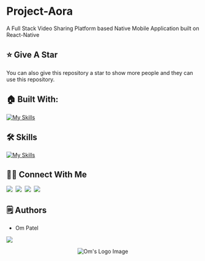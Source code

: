 # Project-Aora

A Full Stack Video Sharing Platform based Native Mobile Application built on React-Native

## :star: Give A Star

You can also give this repository a star to show more people and they can use this repository.

## 🏠 Built With:

[![My Skills](https://skillicons.dev/icons?i=mysql,react,nextjs,nodejs,tailwind,emotion,prisma,sequelize,postman,vscode,linux)](https://skillicons.dev)

## 🛠 Skills

[![My Skills](https://skillicons.dev/icons?i=html,css,js,nextjs,mysql,postman,git,github)](https://skillicons.dev)


## 🙋‍♂️ Connect With Me

[<img src="https://skillicons.dev/icons?i=github" />](https://github.com/omunite215)&nbsp;
[<img src="https://skillicons.dev/icons?i=linkedin" />](https://www.linkedin.com/in/om-patel-401068143/)&nbsp;
[<img src="https://skillicons.dev/icons?i=instagram" />](https://www.instagram.com/_21omp/)&nbsp;
[<img src="https://skillicons.dev/icons?i=devto" />](https://portfolio-jade-gamma-13.vercel.app/)


## 🗒️ Authors
- Om Patel

<p align="left">
  <a href="https://skillicons.dev">
    <a href="https://github.com/omunite215">
      <img src="https://skillicons.dev/icons?i=github" />
    </a>
  </a>
</p>

<p align="center">
  <img src="https://github.com/omunite215/Project_MERN-Dashboard/assets/78680563/6a4b6fef-216b-4442-a621-8878405a1aa9" alt="Om's Logo Image"/>
</p>
